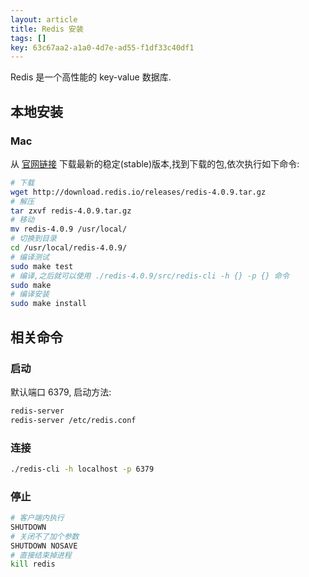 ```yaml
---
layout: article
title: Redis 安装
tags: []
key: 63c67aa2-a1a0-4d7e-ad55-f1df33c40df1
---
```


Redis 是一个高性能的 key-value 数据库.

<!--more-->

## 本地安装

### Mac

从 [官网链接](https://redis.io/download) 下载最新的稳定(stable)版本,找到下载的包,依次执行如下命令:

```bash
# 下载
wget http://download.redis.io/releases/redis-4.0.9.tar.gz
# 解压
tar zxvf redis-4.0.9.tar.gz
# 移动
mv redis-4.0.9 /usr/local/
# 切换到目录
cd /usr/local/redis-4.0.9/
# 编译测试
sudo make test
# 编译,之后就可以使用 ./redis-4.0.9/src/redis-cli -h {} -p {} 命令
sudo make
# 编译安装
sudo make install
```

## 相关命令

### 启动

默认端口 6379, 启动方法:

```bash
redis-server
redis-server /etc/redis.conf
```

### 连接

```bash
./redis-cli -h localhost -p 6379
```

### 停止

```bash
# 客户端内执行
SHUTDOWN
# 关闭不了加个参数
SHUTDOWN NOSAVE
# 直接结束掉进程
kill redis
```
